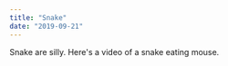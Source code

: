```yaml
---
title: "Snake"
date: "2019-09-21"
---
```


Snake are silly.
Here's a video of a snake eating mouse.
